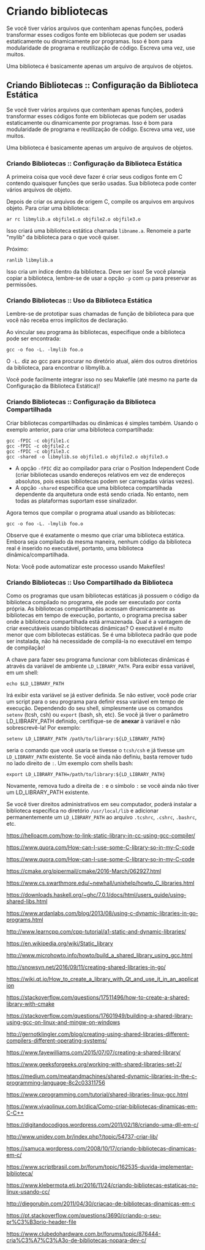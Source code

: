 # Criando bibliotecas

Se você tiver vários arquivos que contenham apenas funções, poderá transformar esses codigos fonte em bibliotecas que podem ser usadas estaticamente ou dinamicamente por programas. Isso é bom para modularidade de programa e reutilização de código. Escreva uma vez, use muitos.

Uma biblioteca é basicamente apenas um arquivo de arquivos de objetos.

## Criando Bibliotecas :: Configuração da Biblioteca Estática

Se você tiver vários arquivos que contenham apenas funções, poderá transformar esses códigos fonte em bibliotecas que podem ser usadas estaticamente ou dinamicamente por programas. Isso é bom para modularidade de programa e reutilização de código. Escreva uma vez, use muitos.

Uma biblioteca é basicamente apenas um arquivo de arquivos de objetos.

### Criando Bibliotecas :: Configuração da Biblioteca Estática

A primeira coisa que você deve fazer é criar seus codigos fonte em C contendo quaisquer funções que serão usadas. Sua biblioteca pode conter vários arquivos de objeto.

Depois de criar os arquivos de origem C, compile os arquivos em arquivos objeto. Para criar uma biblioteca:

    ar rc libmylib.a objfile1.o objfile2.o objfile3.o

Isso criará uma biblioteca estática chamada `libname.a`. Renomeie a parte "mylib" da biblioteca para o que você quiser. 

Próximo:
   
    ranlib libmylib.a

Isso cria um índice dentro da biblioteca. Deve ser isso! Se você planeja copiar a biblioteca, lembre-se de usar a opção `-p` com `cp` para preservar as permissões.

### Criando Bibliotecas :: Uso da Biblioteca Estática

Lembre-se de prototipar suas chamadas de função de biblioteca para que você não receba erros implícitos de declaração.

Ao vincular seu programa às bibliotecas, especifique onde a biblioteca pode ser encontrada:

    gcc -o foo -L. -lmylib foo.o

O `-L.` diz ao gcc para procurar no diretório atual, além dos outros diretórios da biblioteca, para encontrar o libmylib.a.

Você pode facilmente integrar isso no seu Makefile (até mesmo na parte da Configuração da Biblioteca Estática)!

### Criando Bibliotecas :: Configuração da Biblioteca Compartilhada

Criar bibliotecas compartilhadas ou dinâmicas é simples também. Usando o exemplo anterior, para criar uma biblioteca compartilhada:

    gcc -fPIC -c objfile1.c
    gcc -fPIC -c objfile2.c
    gcc -fPIC -c objfile3.c
    gcc -shared -o libmylib.so objfile1.o objfile2.o objfile3.o

- A opção `-fPIC` diz ao compilador para criar o Position Independent Code (criar bibliotecas usando endereços relativos em vez de endereços absolutos, pois essas bibliotecas podem ser carregadas várias vezes). 
- A opção `-shared` especifica que uma biblioteca compartilhada dependente da arquitetura onde está sendo criada. No entanto, nem todas as plataformas suportam esse sinalizador.

Agora temos que compilar o programa atual usando as bibliotecas:

    gcc -o foo -L. -lmylib foo.o

Observe que é exatamente o mesmo que criar uma biblioteca estática. Embora seja compilado da mesma maneira, nenhum código da biblioteca real é inserido no executável, portanto, uma biblioteca dinâmica/compartilhada.

Nota: Você pode automatizar este processo usando Makefiles!

### Criando Bibliotecas :: Uso Compartilhado da Biblioteca

Como os programas que usam bibliotecas estáticas já possuem o código da biblioteca compilado no programa, ele pode ser executado por conta própria. As bibliotecas compartilhadas acessam dinamicamente as bibliotecas em tempo de execução, portanto, o programa precisa saber onde a biblioteca compartilhada está armazenada. Qual é a vantagem de criar executáveis ​​usando bibliotecas dinâmicas? O executável é muito menor que com bibliotecas estáticas. Se é uma biblioteca padrão que pode ser instalada, não há necessidade de compilá-la no executável em tempo de compilação!

A chave para fazer seu programa funcionar com bibliotecas dinâmicas é através da variável de ambiente `LD_LIBRARY_PATH`. Para exibir essa variável, em um shell:

    echo $LD_LIBRARY_PATH

Irá exibir esta variável se já estiver definida. Se não estiver, você pode criar um script para o seu programa para definir essa variável em tempo de execução. Dependendo do seu shell, simplesmente use os comandos `setenv` (tcsh, csh) ou `export` (bash, sh, etc). Se você já tiver o parâmetro LD_LIBRARY_PATH definido, certifique-se de **anexar** à variável e não sobrescrevê-la! Por exemplo:

    setenv LD_LIBRARY_PATH /path/to/library:${LD_LIBRARY_PATH}

seria o comando que você usaria se tivesse o `tcsh/csh` e já tivesse um `LD_LIBRARY_PATH` existente. Se você ainda não definiu, basta remover tudo no lado direito de `:`. Um exemplo com shells bash:

    export LD_LIBRARY_PATH=/path/to/library:${LD_LIBRARY_PATH}

Novamente, remova tudo a direita de `:` e o símbolo `:` se você ainda não tiver um LD_LIBRARY_PATH existente.

Se você tiver direitos administrativos em seu computador, poderá instalar a biblioteca específica no diretório `/usr/local/lib` e adicionar permanentemente um `LD_LIBRARY_PATH` ao arquivo `.tcshrc`, `.cshrc`, `.bashrc`, etc.

https://helloacm.com/how-to-link-static-library-in-cc-using-gcc-compiler/

https://www.quora.com/How-can-I-use-some-C-library-so-in-my-C-code

https://www.quora.com/How-can-I-use-some-C-library-so-in-my-C-code

https://cmake.org/pipermail/cmake/2016-March/062927.html

https://www.cs.swarthmore.edu/~newhall/unixhelp/howto_C_libraries.html

https://downloads.haskell.org/~ghc/7.0.1/docs/html/users_guide/using-shared-libs.html

https://www.ardanlabs.com/blog/2013/08/using-c-dynamic-libraries-in-go-programs.html

http://www.learncpp.com/cpp-tutorial/a1-static-and-dynamic-libraries/

https://en.wikipedia.org/wiki/Static_library

http://www.microhowto.info/howto/build_a_shared_library_using_gcc.html

http://snowsyn.net/2016/09/11/creating-shared-libraries-in-go/

https://wiki.qt.io/How_to_create_a_library_with_Qt_and_use_it_in_an_application

https://stackoverflow.com/questions/17511496/how-to-create-a-shared-library-with-cmake

https://stackoverflow.com/questions/17601949/building-a-shared-library-using-gcc-on-linux-and-mingw-on-windows

http://gernotklingler.com/blog/creating-using-shared-libraries-different-compilers-different-operating-systems/

https://www.fayewilliams.com/2015/07/07/creating-a-shared-library/

https://www.geeksforgeeks.org/working-with-shared-libraries-set-2/

https://medium.com/meatandmachines/shared-dynamic-libraries-in-the-c-programming-language-8c2c03311756

https://www.cprogramming.com/tutorial/shared-libraries-linux-gcc.html

https://www.vivaolinux.com.br/dica/Como-criar-bibliotecas-dinamicas-em-C-C++

https://digitandocodigos.wordpress.com/2011/02/18/criando-uma-dll-em-c/

http://www.unidev.com.br/index.php?/topic/54737-criar-lib/

https://samuca.wordpress.com/2008/10/17/criando-bibliotecas-dinamicas-em-c/

https://www.scriptbrasil.com.br/forum/topic/162535-duvida-implementar-biblioteca/

https://www.klebermota.eti.br/2016/11/24/criando-bibliotecas-estaticas-no-linux-usando-cc/

http://diegorubin.com/2011/04/30/criacao-de-bibliotecas-dinamicas-em-c

https://pt.stackoverflow.com/questions/3690/criando-o-seu-pr%C3%B3prio-header-file

https://www.clubedohardware.com.br/forums/topic/876444-cria%C3%A7%C3%A3o-de-bibliotecas-nopara-dev-c/

